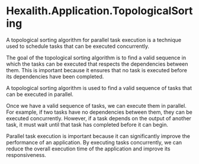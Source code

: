 # Hexalith.Application.TopologicalSorting

A topological sorting algorithm for parallel task execution is a technique used to schedule tasks that can be executed concurrently. 

The goal of the topological sorting algorithm is to find a valid sequence in which the tasks can be executed that respects the dependencies between them. 
This is important because it ensures that no task is executed before its dependencies have been completed. 

A topological sorting algorithm is used to find a valid sequence of tasks that can be executed in parallel. 

Once we have a valid sequence of tasks, we can execute them in parallel. 
For example, if two tasks have no dependencies between them, they can be executed concurrently. 
However, if a task depends on the output of another task, it must wait until that task has completed before it can begin. 

Parallel task execution is important because it can significantly improve the performance of an application. 
By executing tasks concurrently, we can reduce the overall execution time of the application and improve its responsiveness. 

